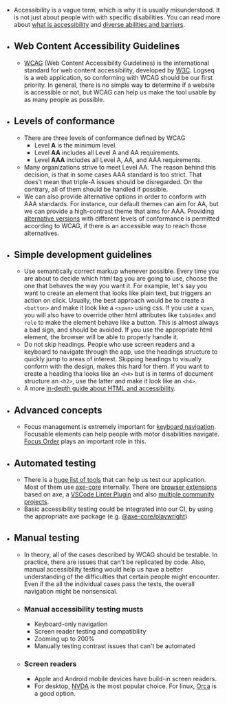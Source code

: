 - Accessibility is a vague term, which is why it is usually misunderstood. It is not just about people with with specific disabilities. You can read more about [what is accessibility](https://developer.mozilla.org/en-US/docs/Learn/Accessibility/What_is_accessibility#so_what_is_accessibility) and [diverse abilities and barriers](https://www.w3.org/WAI/people-use-web/abilities-barriers/).
- ## Web Content Accessibility Guidelines
	- [WCAG](https://www.w3.org/WAI/standards-guidelines/wcag/) (Web Content Accessibility Guidelines) is the international standard for web content accessibility, developed by [W3C](https://www.w3.org/). Logseq is a web application, so conforming with WCAG should be our first priority. In general, there is no simple way to determine if a website is accessible or not, but WCAG can help us make the tool usable by as many people as possible.
- ## Levels of conformance
	- There are three levels of conformance defined by WCAG
		- Level **A** is the minimum level.
		- Level **AA** includes all Level A and AA requirements.
		- Level **AAA** includes all Level A, AA, and AAA requirements.
	- Many organizations strive to meet Level AA. The reason behind this decision, is that in some cases AAA standard is too strict. That does't mean that triple-A issues should be disregarded. On the contrary, all of them should be handled if possible.
	- We can also provide alternative options in order to conform with AAA standards. For instance, our default themes can aim for AA, but we can provide a high-contrast theme that aims for AAA. Providing [alternative versions](https://www.w3.org/WAI/GL/2007/05/alternate-versions.html) with different levels of conformance is permitted according to WCAG, if there is an accessible way to reach those alternatives.
- ## Simple development guidelines
	- Use semantically correct markup whenever possible. Every time you are about to decide which html tag you are going to use, choose the one that behaves the way you want it. For example, let's say you want to create an element that looks like plain text, but triggers an action on click. Usually, the best approach would be to create a `<button>` and make it look like a `<span>` using css. If you use a `span`, you will also have to override other html attributes like `tabindex` and `role` to make the element behave like a button. This is almost always a bad sign, and should be avoided. If you use the appropriate html element, the browser will be able to properly handle it.
	- Do not skip headings. People who use screen readers and a keyboard to navigate through the app, use the headings structure to quickly jump to areas of interest. Skipping headings to visually conform with the design, makes this hard for them. If you want to create a heading tha looks like an `<h4>` but is in terms of document structure an `<h2>`, use the latter and make it look like an `<h4>`.
	- A more [in-depth guide about HTML and accessibility](https://developer.mozilla.org/en-US/docs/Learn/Accessibility/HTML).
- ## Advanced concepts
	- Focus management is extremely important for [keyboard navigation](https://developer.mozilla.org/en-US/docs/Web/Accessibility/Understanding_WCAG/Keyboard). Focusable elements can help people with motor disabilities navigate. [Focus Order](https://www.w3.org/TR/UNDERSTANDING-WCAG20/navigation-mechanisms-focus-order.html) plays an important role in this.
- ## Automated testing
	- There is a [huge list of tools](https://www.w3.org/WAI/ER/tools/) that can help us test our application. Most of them use [axe-core](https://github.com/dequelabs/axe-core) internally. There are [browser extensions](https://www.deque.com/axe/browser-extensions/) based on axe, a [VSCode Linter Plugin](https://marketplace.visualstudio.com/items?itemName=deque-systems.vscode-axe-linter) and also [multiple community projects](https://github.com/dequelabs/axe-core/blob/develop/doc/projects.md#community-projects).
	- Basic accessibility testing could be integrated into our CI, by using the appropriate axe package (e.g. [@axe-core/playwright](https://github.com/dequelabs/axe-core-npm/blob/develop/packages/playwright/README.md))
- ## Manual testing
	- In theory, all of the cases described by WCAG should be testable. In practice, there are issues that can't be replicated by code. Also, manual accessibility testing would help us have a better understanding of the difficulties that certain people might encounter. Even if the all the individual cases pass the tests, the overall navigation might be nonsensical.
	- ### Manual accessibility testing musts
		- Keyboard-only navigation
		- Screen reader testing and compatibility
		- Zooming up to 200%
		- Manually testing contrast issues that can't be automated
	- ### Screen readers
		- Apple and Android mobile devices have build-in screen readers.
		- For desktop, [NVDA](https://help.gnome.org/users/orca/stable/index.html.en) is the most popular choice. For linux, [Orca](https://help.gnome.org/users/orca/stable/index.html.en) is a good option.
